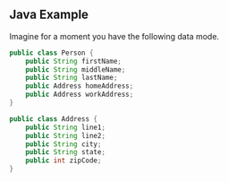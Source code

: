 ##  Java Example

Imagine for a moment you have the following data mode.

```java
public class Person {
    public String firstName;
    public String middleName;
    public String lastName;
    public Address homeAddress;
    public Address workAddress;
}
```

```java
public class Address {
    public String line1;
    public String line2;
    public String city;
    public String state;
    public int zipCode;
}
```
